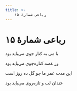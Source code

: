 ```yaml
---
title: >-
    رباعی شمارهٔ ۱۵
---
```

# رباعی شمارهٔ ۱۵

<div class="b" id="bn1"><div class="m1"><p>با می به کنار جوی می‌باید بود</p></div>
<div class="m2"><p>وز غصه کناره‌جوی می‌باید بود</p></div></div>
<div class="b" id="bn2"><div class="m1"><p>این مدت عمر ما چو گل ده روز است</p></div>
<div class="m2"><p>خندان لب و تازه‌روی می‌باید بود</p></div></div>
